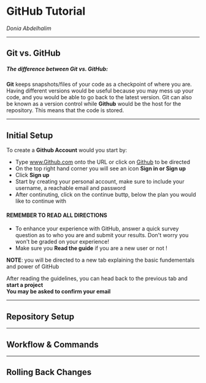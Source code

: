 # GitHub Tutorial

_Donia Abdelhalim_

---
## Git vs. GitHub
##### The difference between **Git vs. GitHub**:  
**Git** keeps snapshots/files of your code as a checkpoint of where you are. Having different versions would be useful because you may mess up your code, and you would be able to go back to the latest version. Git can also be known as a version control while **Github** would be the host for the repository. This means that the code is stored. 


---
## Initial Setup

To create a **Github Account** would you start by:  
* Type www.Github.com onto the URL or click on [Github](https://github.com/) to be directed 
* On the top right hand corner you will see an icon **Sign in or Sign up**  
* Click **Sign up**
* Start by creating your personal account, make sure to include your username, a reachable email and password
* After continuting, click on the continue buttp, below the plan you would like to continue with  

#### **REMEMBER TO READ ALL DIRECTIONS**  
* To enhance your experience with GitHub, answer a quick survey question as to who you are and submit your results. Don't worry you won't be graded on your experience!
* Make sure you  **Read the guide** if you are a new user or not !  

**NOTE**: you will be directed to a new tab explaining the basic fundementals and power of GitHub

After reading the guidelines, you can head back to the previous tab and **start a project**    
**You may be asked to confirm your email**

---
## Repository Setup



---
## Workflow & Commands



---
## Rolling Back Changes